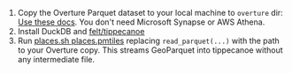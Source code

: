 1. Copy the Overture Parquet dataset to your local machine to `overture` dir:
  [Use these docs](https://github.com/OvertureMaps/data/blob/main/README.md#how-to-access-overture-maps-data). You don't need Microsoft Synapse or AWS Athena.
2. Install DuckDB and [felt/tippecanoe](https://github.com/felt/tippecanoe)
3. Run [places.sh places.pmtiles](scripts/2024-05-16-beta.0/places.sh) replacing `read_parquet(...)` with the path to your Overture copy. This streams GeoParquet into tippecanoe without any intermediate file.
